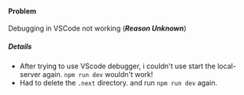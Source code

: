 #### Problem

Debugging in VSCode not working (**_Reason Unknown_**)

##### Details

- After trying to use VScode debugger, i couldn't use start the local-server again. `npm run dev` wouldn't work!
- Had to delete the `.next` directory. and run `npm run dev` again.
